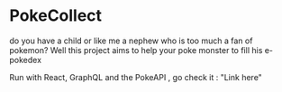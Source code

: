 # PokeCollect
do you have a child or like me a nephew who is too much a fan of pokemon?  Well this project aims to help your poke monster to fill his e-pokedex

Run with React, GraphQL and the PokeAPI , go check it : "Link here"

